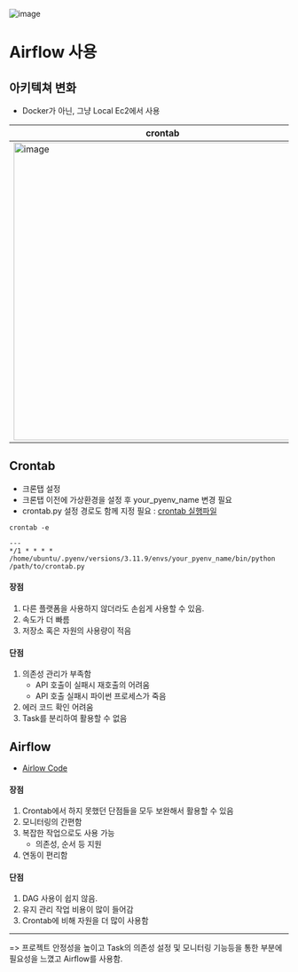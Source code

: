 
![image](https://github.com/user-attachments/assets/b71fc0e9-bd24-4946-b38a-09d27312c628)
# Airflow 사용

## 아키텍쳐 변화
- Docker가 아닌, 그냥 Local Ec2에서 사용

|crontab|Airflow|
|--|--|
|<img width="537" alt="image" src="https://github.com/user-attachments/assets/b606d6dc-2527-4576-8890-80da6e2a496c">|<img width="533" alt="image" src="https://github.com/user-attachments/assets/69b2609b-becf-4263-b3c0-7076fa2f8c3a">|


## Crontab 
- 크론탭 설정
- 크론탭 이전에 가상환경을 설정 후 your_pyenv_name 변경 필요
- crontab.py 설정 경로도 함께 지정 필요 : [crontab 실행파일](crontab.py)

```
crontab -e

---
*/1 * * * * /home/ubuntu/.pyenv/versions/3.11.9/envs/your_pyenv_name/bin/python /path/to/crontab.py 
```

#### 장점
1. 다른 플랫폼을 사용하지 않더라도 손쉽게 사용할 수 있음.
2. 속도가 더 빠름
3. 저장소 혹은 자원의 사용량이 적음

#### 단점
1. 의존성 관리가 부족함
   - API 호출이 실패시 재호출의 어려움
   - API 호출 실패시 파이썬 프로세스가 죽음
2. 에러 코드 확인 어려움 
3. Task를 분리하여 활용할 수 없음


## Airflow 
- [Airlow Code](/setting/server1/docker/airflow/dags/)


#### 장점
1. Crontab에서 하지 못했던 단점들을 모두 보완해서 활용할 수 있음
2. 모니터링의 간편함
3. 복잡한 작업으로도 사용 가능
   - 의존성, 순서 등 지원
4. 연동이 편리함

#### 단점
1. DAG 사용이 쉽지 않음.
2. 유지 관리 작업 비용이 많이 들어감
3. Crontab에 비해 자원을 더 많이 사용함

----------
=> 프로젝트 안정성을 높이고 Task의 의존성 설정 및 모니터링 기능등을 통한 부분에 필요성을 느꼈고 Airflow를 사용함. 
